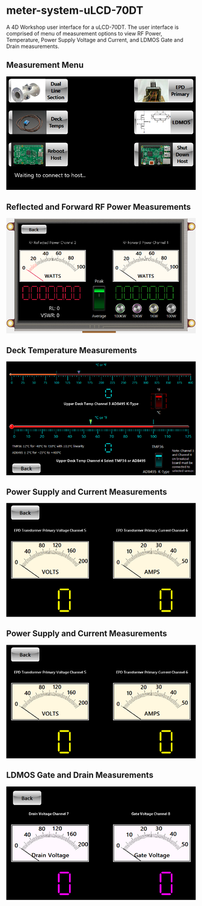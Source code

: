 # meter-system-uLCD-70DT
A 4D Workshop user interface for a uLCD-70DT. The user interface is comprised of menu of measurement options to view RF Power, Temperature, Power Supply Voltage and Current, and LDMOS Gate and Drain measurements.

<h2>Measurement Menu</h2>
<img src="https://github.com/CQDX/meter-system-uLCD-70DT/blob/master/Meter-System-uLCD-70DT/MeterSystem.ImgData/Measurement%20Menu%20-%20Copy.png">

<h2>Reflected and Forward RF Power Measurements</h2>
<img src="https://github.com/CQDX/meter-system-uLCD-70DT/blob/master/Meter-System-uLCD-70DT/MeterSystem.ImgData/Forward_Reflected_Power_800_600_Dispaly.png">

<h2>Deck Temperature Measurements</h2>
<img src="https://github.com/CQDX/meter-system-uLCD-70DT/blob/master/Meter-System-uLCD-70DT/MeterSystem.ImgData/Temperature%20Gauges%20-%20Copy.png">

<h2>Power Supply and Current Measurements</h2>
<img src="https://github.com/CQDX/meter-system-uLCD-70DT/blob/master/Meter-System-uLCD-70DT/MeterSystem.ImgData/EPD%20Voltage%20and%20Current%20Measurements%20-%20Copy.png">

<h2>Power Supply and Current Measurements</h2>
<img src="https://github.com/CQDX/meter-system-uLCD-70DT/blob/master/Meter-System-uLCD-70DT/MeterSystem.ImgData/EPD%20Voltage%20and%20Current%20Measurements%20-%20Copy.png">

<h2> LDMOS Gate and Drain Measurements</h2>
<img src="https://github.com/CQDX/meter-system-uLCD-70DT/blob/master/Meter-System-uLCD-70DT/MeterSystem.ImgData/LDMOS%20Drain%20Voltage%20and%20Gate%20Current%20Measurements%20-%20Copy.png">

